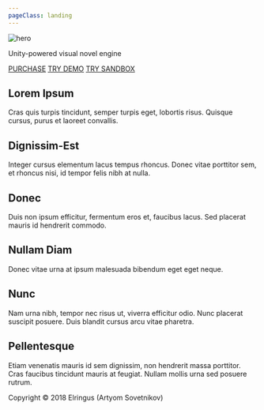 ```yaml
---
pageClass: landing
---
```


<div class="home">

<div class="hero">
    <img src="/hero.png" alt="hero"> 
    <!-- <h1>Naninovel</h1> -->
    <p class="description">Unity-powered visual novel engine</p>
    <p class="actions">
        <a href="https://u3d.as/1pg9" target="_blank" rel="noopener noreferrer" class="nav-link external action-button">PURCHASE</a>
        <a href="/demo/" target="_blank" rel="noopener noreferrer" class="nav-link external action-button white">TRY DEMO</a>
        <a href="/sandbox/" target="_blank" rel="noopener noreferrer" class="nav-link external action-button white">TRY SANDBOX</a>
    </p>
</div>

<div class="features">
    <div class="feature"><h2>Lorem Ipsum</h2> <p>Cras quis turpis tincidunt, semper turpis eget, lobortis risus. Quisque cursus, purus et laoreet convallis.</p></div>
    <div class="feature"><h2>Dignissim-Est</h2> <p>Integer cursus elementum lacus tempus rhoncus. Donec vitae porttitor sem, et rhoncus nisi, id tempor felis nibh at nulla.</p></div>
    <div class="feature"><h2>Donec</h2> <p>Duis non ipsum efficitur, fermentum eros et, faucibus lacus. Sed placerat mauris id hendrerit commodo.</p></div>
    <div class="feature"><h2>Nullam Diam</h2> <p>Donec vitae urna at ipsum malesuada bibendum eget eget neque.</p></div>
    <div class="feature"><h2>Nunc</h2> <p>Nam urna nibh, tempor nec risus ut, viverra efficitur odio. Nunc placerat suscipit posuere. Duis blandit cursus arcu vitae pharetra.</p></div>
    <div class="feature"><h2>Pellentesque</h2> <p>Etiam venenatis mauris id sem dignissim, non hendrerit massa porttitor. Cras faucibus tincidunt mauris at feugiat. Nullam mollis urna sed posuere rutrum.</p></div>
</div>


<!---

---
#


<div class="video-container">
    <iframe src="https://www.youtube-nocookie.com/embed/t42HHIw4Apw" frameborder="0" allow="accelerometer; autoplay; encrypted-media; gyroscope; picture-in-picture" allowfullscreen></iframe>
</div>

# 

-->

<div class="footer">Copyright © 2018 Elringus (Artyom Sovetnikov)</div>

</div>